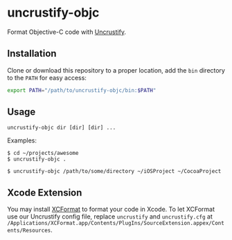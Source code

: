 # uncrustify-objc

Format Objective-C code with [Uncrustify](https://github.com/uncrustify/uncrustify).

## Installation

Clone or download this repository to a proper location, add the `bin` directory to the `PATH` for easy access:

```sh
export PATH="/path/to/uncrustify-objc/bin:$PATH"
```

## Usage

```
uncrustify-objc dir [dir] [dir] ...
```

Examples:

```console
$ cd ~/projects/awesome
$ uncrustify-objc .
```

```console
$ uncrustify-objc /path/to/some/directory ~/iOSProject ~/CocoaProject
```

## Xcode Extension

You may install [XCFormat](https://apps.apple.com/us/app/xcformat/id1165321484?mt=12)
to format your code in Xcode. To let XCFormat use our Uncrustify config file,
replace `uncrustify` and `uncrustify.cfg` at `/Applications/XCFormat.app/Contents/PlugIns/SourceExtension.appex/Contents/Resources`.
